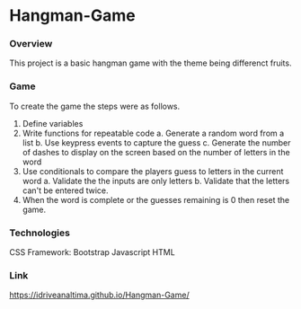 # Hangman-Game

### Overview

This project is a basic hangman game with the theme being differenct fruits.

### Game 

To create the game the steps were as follows.

1) Define variables
2) Write functions for repeatable code
     a. Generate a random word from a list
     b. Use keypress events to capture the guess
     c. Generate the number of dashes to display on the screen based on the number of letters in the word
3) Use conditionals to compare the players guess to letters in the current word
     a. Validate the the inputs are only letters
     b. Validate that the letters can't be entered twice.
4) When the word is complete or the guesses remaining is 0 then reset the game.


### Technologies
CSS Framework: Bootstrap
Javascript
HTML

### Link

 https://idriveanaltima.github.io/Hangman-Game/



